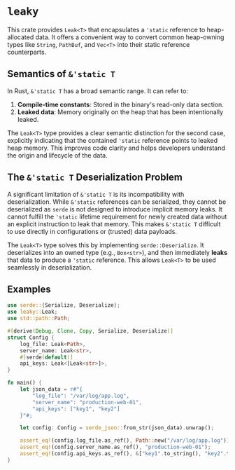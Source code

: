 # `leaky`

This crate provides `Leak<T>` that encapsulates a `'static` reference to heap-allocated data. It offers a convenient way to convert common heap-owning types like `String`, `PathBuf`, and `Vec<T>` into their static reference counterparts.

## Semantics of `&'static T`

In Rust, `&'static T` has a broad semantic range. It can refer to:

1. **Compile-time constants**: Stored in the binary's read-only data section.
2. **Leaked data**: Memory originally on the heap that has been intentionally leaked.

The `Leak<T>` type provides a clear semantic distinction for the second case, explicitly indicating that the contained `'static` reference points to leaked heap memory. This improves code clarity and helps developers understand the origin and lifecycle of the data.

## The `&'static T` Deserialization Problem

A significant limitation of `&'static T` is its incompatibility with deserialization. While `&'static` references can be serialized, they cannot be deserialized as `serde` is not designed to introduce implicit memory leaks. It cannot fulfill the `'static` lifetime requirement for newly created data without an explicit instruction to leak that memory. This makes `&'static T` difficult to use directly in configurations or (trusted) data payloads.

The `Leak<T>` type solves this by implementing `serde::Deserialize`. It deserializes into an owned type (e.g., `Box<str>`), and then immediately **leaks** that data to produce a `'static` reference. This allows `Leak<T>` to be used seamlessly in deserialization.

## Examples

```Rust
use serde::{Serialize, Deserialize};
use leaky::Leak;
use std::path::Path;

#[derive(Debug, Clone, Copy, Serialize, Deserialize)]
struct Config {
    log_file: Leak<Path>,
    server_name: Leak<str>,
    #[serde(default)]
    api_keys: Leak<[Leak<str>]>,
}

fn main() {
    let json_data = r#"{
        "log_file": "/var/log/app.log",
        "server_name": "production-web-01",
        "api_keys": ["key1", "key2"]
    }"#;

    let config: Config = serde_json::from_str(json_data).unwrap();

    assert_eq!(config.log_file.as_ref(), Path::new("/var/log/app.log"));
    assert_eq!(config.server_name.as_ref(), "production-web-01");
    assert_eq!(config.api_keys.as_ref(), &["key1".to_string(), "key2".to_string()]);
}
```